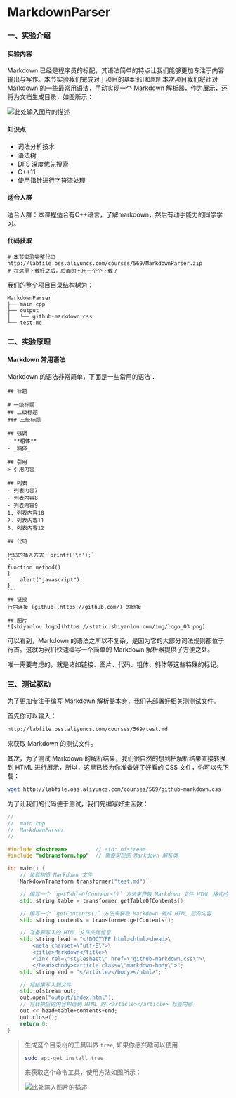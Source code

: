 # MarkdownParser

### 一、实验介绍

#### 实验内容

Markdown 已经是程序员的标配，其语法简单的特点让我们能够更加专注于内容输出与写作。本节实验我们完成对于项目的`基本设计和原理`
本次项目我们将针对 Markdown 的一些最常用语法，手动实现一个 Markdown 解析器，作为展示，还将为文档生成目录，如图所示：

![此处输入图片的描述](https://doc.shiyanlou.com/document-uid29879labid1958timestamp1469785718093.png/wm)

#### 知识点

- 词法分析技术
- 语法树
- DFS 深度优先搜索
- C++11
- 使用指针进行字符流处理

#### 适合人群

适合人群：本课程适合有C++语言，了解markdown，然后有动手能力的同学学习。

#### 代码获取

```
# 本节实验完整代码
http://labfile.oss.aliyuncs.com/courses/569/MarkdownParser.zip
# 在这里下载好之后，后面的不用一个个下载了
```

我们的整个项目目录结构树为：

```
MarkdownParser
├── main.cpp
├── output
│   └── github-markdown.css
└── test.md
```

### 二、实验原理

#### Markdown 常用语法

Markdown 的语法非常简单，下面是一些常用的语法：

```
## 标题

# 一级标题
## 二级标题
### 三级标题

## 强调
- **粗体**
- _斜体_

## 引用
> 引用内容

## 列表
- 列表内容7
- 列表内容8
- 列表内容9
1. 列表内容10
2. 列表内容11
3. 列表内容12

## 代码

代码的插入方式 `printf('\n');`
​```
function method()
{
    alert("javascript");
}
​```
## 链接
行内连接 [github](https://github.com/) 的链接

## 图片
![shiyanlou logo](https://static.shiyanlou.com/img/logo_03.png)
```

可以看到，Markdown 的语法之所以不复杂，是因为它的大部分词法规则都位于行首。这就为我们快速编写一个简单的 Markdown 解析器提供了方便之处。

唯一需要考虑的，就是诸如链接、图片、代码、粗体、斜体等这些特殊的标记。

### 三、测试驱动



为了更加专注于编写 Markdown 解析器本身，我们先部署好相关测测试文件。

首先你可以输入：

```bash
http://labfile.oss.aliyuncs.com/courses/569/test.md
```

来获取 Markdown 的测试文件。

其次，为了测试 Markdown 的解析结果，我们很自然的想到把解析结果直接转换到 HTML 进行展示，所以，这里已经为你准备好了好看的 CSS 文件，你可以先下载：

```bash
wget http://labfile.oss.aliyuncs.com/courses/569/github-markdown.css
```

为了让我们的代码便于测试，我们先编写好主函数：

```cpp
//
//  main.cpp
//  MarkdownParser
//

#include <fostream>         // std::ofstream
#include "mdtransform.hpp"  // 需要实现的 Markdown 解析类

int main() {
    // 装载构造 Markdown 文件
    MarkdownTransform transformer("test.md");

    // 编写一个 `getTableOfContents()` 方法来获取 Markdown 文件 HTML 格式的目录
    std::string table = transformer.getTableOfContents();

    // 编写一个 `getContents()` 方法来获取 Markdown 转成 HTML 后的内容
    std::string contents = transformer.getContents();

    // 准备要写入的 HTML 文件头尾信息
    std::string head = "<!DOCTYPE html><html><head>\
        <meta charset=\"utf-8\">\
        <title>Markdown</title>\
        <link rel=\"stylesheet\" href=\"github-markdown.css\">\
        </head><body><article class=\"markdown-body\">";
    std::string end = "</article></body></html>";

    // 将结果写入到文件
    std::ofstream out;
    out.open("output/index.html");
    // 将转换后的内容构造到 HTML 的 <article></article> 标签内部
    out << head+table+contents+end;
    out.close();
    return 0;
}
```

> 生成这个目录树的工具叫做 `tree`, 如果你感兴趣可以使用
>
> ```bash
> sudo apt-get install tree
> ```
>
> 来获取这个命令工具，使用方法如图所示：
>
> ![此处输入图片的描述](https://doc.shiyanlou.com/document-uid29879labid1958timestamp1469785260448.png/wm)



























































